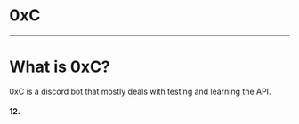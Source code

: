 # 0xC

---

# What is 0xC?

0xC is a discord bot that mostly deals with testing and learning the API. 


#### 12.
